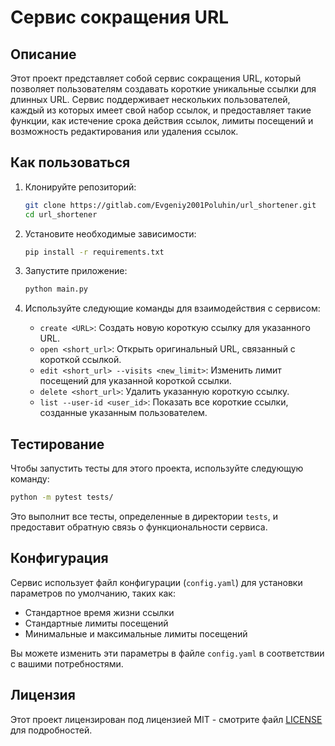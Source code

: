 # Сервис сокращения URL

## Описание
Этот проект представляет собой сервис сокращения URL, который позволяет пользователям создавать короткие уникальные ссылки для длинных URL. Сервис поддерживает нескольких пользователей, каждый из которых имеет свой набор ссылок, и предоставляет такие функции, как истечение срока действия ссылок, лимиты посещений и возможность редактирования или удаления ссылок.

## Как пользоваться
1. Клонируйте репозиторий:
   ```bash
   git clone https://gitlab.com/Evgeniy2001Poluhin/url_shortener.git
   cd url_shortener
   ```

2. Установите необходимые зависимости:
   ```bash
   pip install -r requirements.txt
   ```

3. Запустите приложение:
   ```bash
   python main.py
   ```

4. Используйте следующие команды для взаимодействия с сервисом:
   - `create <URL>`: Создать новую короткую ссылку для указанного URL.
   - `open <short_url>`: Открыть оригинальный URL, связанный с короткой ссылкой.
   - `edit <short_url> --visits <new_limit>`: Изменить лимит посещений для указанной короткой ссылки.
   - `delete <short_url>`: Удалить указанную короткую ссылку.
   - `list --user-id <user_id>`: Показать все короткие ссылки, созданные указанным пользователем.

## Тестирование
Чтобы запустить тесты для этого проекта, используйте следующую команду:
```bash
python -m pytest tests/
```

Это выполнит все тесты, определенные в директории `tests`, и предоставит обратную связь о функциональности сервиса.

## Конфигурация
Сервис использует файл конфигурации (`config.yaml`) для установки параметров по умолчанию, таких как:
- Стандартное время жизни ссылки
- Стандартные лимиты посещений
- Минимальные и максимальные лимиты посещений

Вы можете изменить эти параметры в файле `config.yaml` в соответствии с вашими потребностями.

## Лицензия
Этот проект лицензирован под лицензией MIT - смотрите файл [LICENSE](LICENSE) для подробностей.
